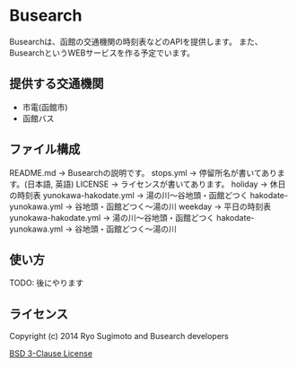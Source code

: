 # Busearch

Busearchは、函館の交通機関の時刻表などのAPIを提供します。
また、BusearchというWEBサービスを作る予定でいます。

## 提供する交通機関
* 市電(函館市)
* 函館バス

## ファイル構成
README.md -> Busearchの説明です。
stops.yml -> 停留所名が書いてあります。(日本語, 英語)
LICENSE -> ライセンスが書いてあります。
holiday -> 休日の時刻表
  yunokawa-hakodate.yml -> 湯の川〜谷地頭・函館どつく
  hakodate-yunokawa.yml -> 谷地頭・函館どつく〜湯の川
weekday -> 平日の時刻表
  yunokawa-hakodate.yml -> 湯の川〜谷地頭・函館どつく
  hakodate-yunokawa.yml -> 谷地頭・函館どつく〜湯の川

## 使い方
TODO: 後にやります

## ライセンス
Copyright (c) 2014 Ryo Sugimoto and Busearch developers

[BSD 3-Clause License](http://opensource.org/licenses/BSD-3-Clause)
